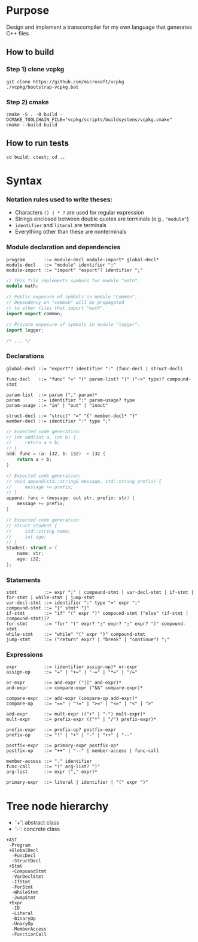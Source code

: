 # Purpose
Design and implement a transcompiler for my own language that generates C++ files

## How to build
### Step 1) clone vcpkg
```
git clone https://github.com/microsoft/vcpkg
./vcpkg/bootstrap-vcpkg.bat
```
### Step 2) cmake
```
cmake -S . -B build -DCMAKE_TOOLCHAIN_FILE="vcpkg/scripts/buildsystems/vcpkg.cmake"
cmake --build build
```

## How to run tests
```
cd build; ctest; cd ..
```

# Syntax
### Notation rules used to write theses:
- Characters ```() | * ?``` are used for regular expression
- Strings enclosed between double quotes are terminals (e.g., ```"module"```)
- ```identifier``` and ```literal``` are terminals
- Everything other than these are nonterminals
### Module declaration and dependencies
```
program       ::= module-decl module-import* global-decl*
module-decl   ::= "module" identifier ";"
module-import ::= "import" "export"? identifier ";"
```
```c++
// This file implements symbols for module "math".
module math;

// Public exposure of symbols in module "common".
// Dependency on "common" will be propagated
// to other files that import "math".
import export common;

// Private exposure of symbols in module "logger".
import logger;

/* ... */
```
### Declarations
```
global-decl ::= "export"? identifier ":" (func-decl | struct-decl)

func-decl   ::= "func" "=" "(" param-list? ")" ("->" type)? compound-stmt

param-list  ::= param ("," param)*
param       ::= identifier ":" param-usage? type
param-usage ::= "in" | "out" | "inout"

struct-decl ::= "struct" "=" "{" member-decl* "}"
member-decl ::= identifier ":" type ";"
```
```c++
// Expected code generation:
// int add(int a, int b) {
//     return a + b;
// }
add: func = (a: i32, b: i32) -> i32 {
    return a + b;
}

// Expected code generation:
// void append(std::string& message, std::string prefix) {
//     message += prefix;
// }
append: func = (message: out str, prefix: str) {
    message += prefix;
}

// Expected code generation:
// struct Student {
//     std::string name;
//     int age;
// }
Student: struct = {
    name: str;
    age: i32;
};
```
### Statements
```
stmt          ::= expr ";" | compound-stmt | var-decl-stmt | if-stmt | for-stmt | while-stmt | jump-stmt
var-decl-stmt ::= identifier ":" type "=" expr ";"
compound-stmt ::= "{" stmt* "}"
if-stmt       ::= "if" "(" expr ")" compound-stmt ("else" (if-stmt | compound-stmt))?
for-stmt      ::= "for" "(" expr? ";" expr? ";" expr? ")" compound-stmt
while-stmt    ::= "while" "(" expr ")" compound-stmt
jump-stmt     ::= ("return" expr? | "break" | "continue") ";"
```
### Expressions
```
expr          ::= (identifier assign-op)* or-expr
assign-op     ::= "=" | "+=" | "-=" | "*=" | "/="

or-expr       ::= and-expr ("||" and-expr)*
and-expr      ::= compare-expr ("&&" compare-expr)*

compare-expr  ::= add-expr (compare-op add-expr)*
compare-op    ::= "==" | "!=" | ">=" | "<=" | "<" | ">"

add-expr      ::= mult-expr (("+" | "-") mult-expr)*
mult-expr     ::= prefix-expr (("*" | "/") prefix-expr)*

prefix-expr   ::= prefix-op? postfix-expr
prefix-op     ::= "!" | "+" | "-" | "++" | "--"

postfix-expr  ::= primary-expr postfix-op*
postfix-op    ::= "++" | "--" | member-access | func-call

member-access ::= "." identifier
func-call     ::= "(" arg-list? ")"
arg-list      ::= expr ("," expr)*

primary-expr  ::= literal | identifier | "(" expr ")"
```

# Tree node hierarchy
- '+': abstract class
- '-': concrete class
```
+AST
 -Program
 +GlobalDecl
  -FuncDecl
  -StructDecl
 +Stmt
  -CompoundStmt
  -VarDeclStmt
  -IfStmt
  -ForStmt
  -WhileStmt
  -JumpStmt
 +Expr
  -ID
  -Literal
  -BinaryOp
  -UnaryOp
  -MemberAccess
  -FunctionCall
```